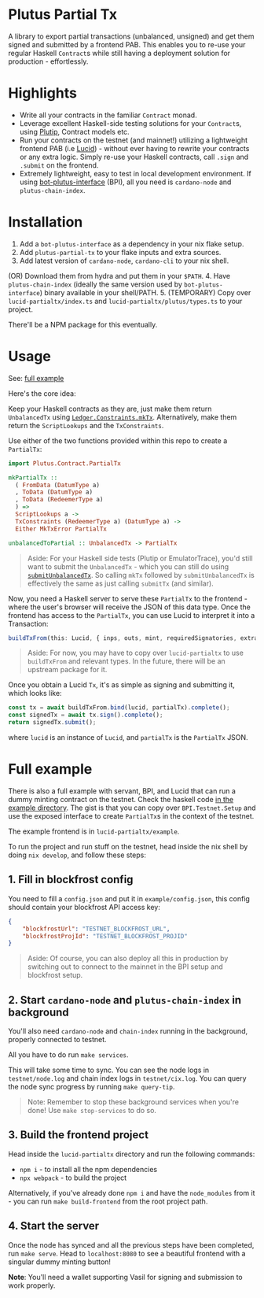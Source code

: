 # Plutus Partial Tx

A library to export partial transactions (unbalanced, unsigned) and get them signed and submitted by a frontend PAB. This enables you to re-use your regular Haskell `Contract`s while still having a deployment solution for production - effortlessly.

# Highlights

- Write all your contracts in the familiar `Contract` monad.
- Leverage excellent Haskell-side testing solutions for your `Contract`s, using [Plutip](https://github.com/mlabs-haskell/plutip), Contract models etc.
- Run your contracts on the testnet (and mainnet!) utilizing a lightweight frontend PAB (i.e [Lucid](https://github.com/Berry-Pool/lucid)) - without ever having to rewrite your contracts or any extra logic. Simply re-use your Haskell contracts, call `.sign` and `.submit` on the frontend.
- Extremely lightweight, easy to test in local development environment. If using [bot-plutus-interface](https://github.com/mlabs-haskell/bot-plutus-interface) (BPI), all you need is `cardano-node` and `plutus-chain-index`.

# Installation

1. Add a `bot-plutus-interface` as a dependency in your nix flake setup.
2. Add `plutus-partial-tx` to your flake inputs and extra sources.
3. Add latest version of `cardano-node`, `cardano-cli` to your nix shell.

  (OR) Download them from hydra and put them in your `$PATH`.
4. Have `plutus-chain-index` (ideally the same version used by `bot-plutus-interface`) binary available in your shell/PATH.
5. (TEMPORARY) Copy over `lucid-partialtx/index.ts` and `lucid-partialtx/plutus/types.ts` to your project.

  There'll be a NPM package for this eventually.

# Usage

See: [full example](#full-example)

Here's the core idea:

Keep your Haskell contracts as they are, just make them return `UnbalancedTx` using [`Ledger.Constraints.mkTx`](https://playground.plutus.iohkdev.io/doc/haddock/plutus-ledger-constraints/html/Ledger-Constraints.html#v:mkTx). Alternatively, make them return the `ScriptLookups` and the `TxConstraints`.

Use either of the two functions provided within this repo to create a `PartialTx`:

```hs
import Plutus.Contract.PartialTx

mkPartialTx ::
  ( FromData (DatumType a)
  , ToData (DatumType a)
  , ToData (RedeemerType a)
  ) =>
  ScriptLookups a ->
  TxConstraints (RedeemerType a) (DatumType a) ->
  Either MkTxError PartialTx

unbalancedToPartial :: UnbalancedTx -> PartialTx
```

> Aside: For your Haskell side tests (Plutip or EmulatorTrace), you'd still want to submit the `UnbalancedTx` - which you can still do using [`submitUnbalancedTx`](https://playground.plutus.iohkdev.io/doc/haddock/plutus-contract/html/Plutus-Contract.html#v:submitUnbalancedTx). So calling `mkTx` followed by `submitUnbalancedTx` is effectively the same as just calling `submitTx` (and similar).

Now, you need a Haskell server to serve these `PartialTx` to the frontend - where the user's browser will receive the JSON of this data type. Once the frontend has access to the `PartialTx`, you can use Lucid to interpret it into a Transaction:

```ts
buildTxFrom(this: Lucid, { inps, outs, mint, requiredSignatories, extraDatums }: PartialTx): Tx
```

> Aside: For now, you may have to copy over `lucid-partialtx` to use `buildTxFrom` and relevant types. In the future, there will be an upstream package for it.

Once you obtain a Lucid `Tx`, it's as simple as signing and submitting it, which looks like:

```ts
const tx = await buildTxFrom.bind(lucid, partialTx).complete();
const signedTx = await tx.sign().complete();
return signedTx.submit();
```

where `lucid` is an instance of `Lucid`, and `partialTx` is the `PartialTx` JSON.

# Full example
There is also a full example with servant, BPI, and Lucid that can run a dummy minting contract on the testnet. Check the haskell code [in the example directory](./example). The gist is that you can copy over `BPI.Testnet.Setup` and use the exposed interface to create `PartialTx`s in the context of the testnet.

The example frontend is in `lucid-partialtx/example`.

To run the project and run stuff on the testnet, head inside the nix shell by doing `nix develop`, and follow these steps:

## 1. Fill in blockfrost config
 You need to fill a `config.json` and put it in `example/config.json`, this config should contain your blockfrost API access key:

```json
{
    "blockfrostUrl": "TESTNET_BLOCKFROST_URL",
    "blockfrostProjId": "TESTNET_BLOCKFROST_PROJID"
}
```

> Aside: Of course, you can also deploy all this in production by switching out to connect to the mainnet in the BPI setup and blockfrost setup.

## 2. Start `cardano-node` and `plutus-chain-index` in background

You'll also need `cardano-node` and `chain-index` running in the background, properly connected to testnet.

All you have to do run `make services`.

This will take some time to sync. You can see the node logs in `testnet/node.log` and chain index logs in `testnet/cix.log`. You can query the node sync progress by running `make query-tip`.

> Note: Remember to stop these background services when you're done! Use `make stop-services` to do so.

## 3. Build the frontend project
Head inside the `lucid-partialtx` directory and run the following commands:

- `npm i` - to install all the npm dependencies
- `npx webpack` - to build the project

Alternatively, if you've already done `npm i` and have the `node_modules` from it - you can run `make build-frontend` from the root project path.

## 4. Start the server

Once the node has synced and all the previous steps have been completed, run `make serve`. Head to `localhost:8080` to see a beautiful frontend with a singular dummy minting button!

**Note**: You'll need a wallet supporting Vasil for signing and submission to work properly.
